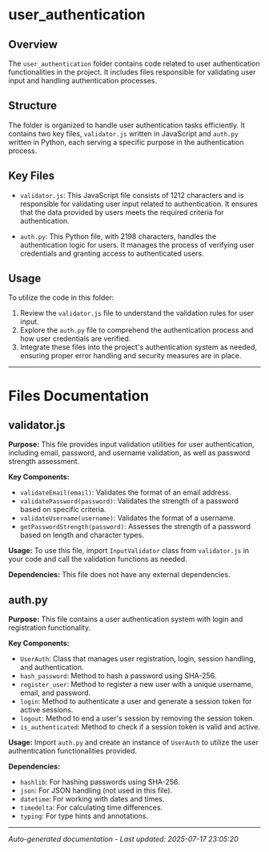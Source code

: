 # user_authentication

## Overview
The `user_authentication` folder contains code related to user authentication functionalities in the project. It includes files responsible for validating user input and handling authentication processes.

## Structure
The folder is organized to handle user authentication tasks efficiently. It contains two key files, `validator.js` written in JavaScript and `auth.py` written in Python, each serving a specific purpose in the authentication process.

## Key Files
- `validator.js`: This JavaScript file consists of 1212 characters and is responsible for validating user input related to authentication. It ensures that the data provided by users meets the required criteria for authentication.
  
- `auth.py`: This Python file, with 2198 characters, handles the authentication logic for users. It manages the process of verifying user credentials and granting access to authenticated users.

## Usage
To utilize the code in this folder:
1. Review the `validator.js` file to understand the validation rules for user input.
2. Explore the `auth.py` file to comprehend the authentication process and how user credentials are verified.
3. Integrate these files into the project's authentication system as needed, ensuring proper error handling and security measures are in place.

---

# Files Documentation

## validator.js

**Purpose:** This file provides input validation utilities for user authentication, including email, password, and username validation, as well as password strength assessment.

**Key Components:**
- `validateEmail(email)`: Validates the format of an email address.
- `validatePassword(password)`: Validates the strength of a password based on specific criteria.
- `validateUsername(username)`: Validates the format of a username.
- `getPasswordStrength(password)`: Assesses the strength of a password based on length and character types.

**Usage:** To use this file, import `InputValidator` class from `validator.js` in your code and call the validation functions as needed.

**Dependencies:** This file does not have any external dependencies.

## auth.py

**Purpose:** This file contains a user authentication system with login and registration functionality.

**Key Components:**
- `UserAuth`: Class that manages user registration, login, session handling, and authentication.
- `hash_password`: Method to hash a password using SHA-256.
- `register_user`: Method to register a new user with a unique username, email, and password.
- `login`: Method to authenticate a user and generate a session token for active sessions.
- `logout`: Method to end a user's session by removing the session token.
- `is_authenticated`: Method to check if a session token is valid and active.

**Usage:** Import `auth.py` and create an instance of `UserAuth` to utilize the user authentication functionalities provided.

**Dependencies:**
- `hashlib`: For hashing passwords using SHA-256.
- `json`: For JSON handling (not used in this file).
- `datetime`: For working with dates and times.
- `timedelta`: For calculating time differences.
- `typing`: For type hints and annotations.

---
*Auto-generated documentation - Last updated: 2025-07-17 23:05:20*
